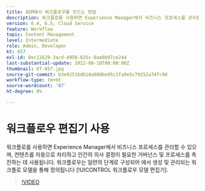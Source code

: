 ```yaml
---
title: AEM에서 워크플로우를 만드는 방법
description: 워크플로를 사용하면 Experience Manager에서 비즈니스 프로세스를 관리할 수 있으며, 컨텐츠를 자동으로 처리하고 인간의 의사 결정이 필요한 거버넌스 및 프로세스를 촉진하는 데 사용됩니다.
version: 6.4, 6.5, Cloud Service
feature: Workflow
topic: Content Management
level: Intermediate
role: Admin, Developer
kt: 657
exl-id: 8ec12629-3acd-4958-b25c-0ae0b97ce244
last-substantial-update: 2022-08-10T00:00:00Z
thumbnail: KT-657.jpg
source-git-commit: b3e9251bdb18a008be95c1fa9e5c79252a74fc98
workflow-type: tm+mt
source-wordcount: '87'
ht-degree: 0%

---
```


# 워크플로우 편집기 사용

워크플로를 사용하면 Experience Manager에서 비즈니스 프로세스를 관리할 수 있으며, 컨텐츠를 자동으로 처리하고 인간의 의사 결정이 필요한 거버넌스 및 프로세스를 촉진하는 데 사용됩니다. 워크플로우는 일련의 단계로 구성되어 에서 생성 및 관리되는 워크플로 모델을 통해 정의됩니다 [!UICONTROL 워크플로우 모델 편집기].

>[!VIDEO](https://video.tv.adobe.com/v/22201?quality=12&learn=on)
